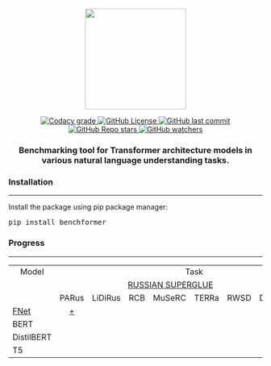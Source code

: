 <p align="center">
    <br>
    <img src="https://serafima.ai/assets/img/reps/benchformer-logo.png" height="200" width="200"/>
    <br>
</p>

<p align="center">
    <a href="#">
        <img alt="Codacy grade" src="https://img.shields.io/codacy/grade/15d9f2685c154c6f9fb022678f2e7a45">
    </a>
    <a href="#">
        <img alt="GitHub License" src="https://img.shields.io/github/license/serafima-ai/benchformer">
    </a>
    <a href="#">
       <img alt="GitHub last commit" src="https://img.shields.io/github/last-commit/serafima-ai/benchformer">
    </a>
    <a href="#">
        <img alt="GitHub Repo stars" src="https://img.shields.io/github/stars/serafima-ai/benchformer?style=social">
    </a>
    <a href="#">
       <img alt="GitHub watchers" src="https://img.shields.io/github/watchers/serafima-ai/benchformer?style=social">
    </a>
</p>

<h3 align="center">
    <p>Benchmarking tool for Transformer architecture models in various natural language understanding tasks.</p>
</h3>

<h3>Installation</h3>
<hr>
<p>Install the package using pip package manager:</p>
<pre>pip install benchformer</pre>

<h3>Progress</h3>
<hr>
<table>
  <tr>
    <td style="text-align: center;">Model</td>
    <td colspan="8" style="text-align: center;">Task</td>
  </tr>
  <tr>
  <td colspan="9" style="text-align: center;"><a href="https://russiansuperglue.com/">RUSSIAN SUPERGLUE</a></td>
  </tr>
  <tr>
  <td></td>
  <td>PARus</td>
  <td>LiDiRus</td>
  <td>RCB</td>
  <td>MuSeRC</td>
  <td>TERRa</td>
  <td>RWSD</td>
  <td>DaNetQA</td>
  <td>RuCoS</td>
  </tr>
  <tr>
  <td><a href="https://arxiv.org/pdf/2105.03824.pdf">FNet</a></td>
  <td style="text-align: center;"><a href="https://github.com/serafima-ai/BenchFormer/blob/master/examples/GluePARus.ipynb">+</a></td>
  <td></td>
  <td></td>
  <td></td>
  <td></td>
  <td></td>
  <td></td>
  <td></td>
  </tr>
  <tr>
  <td>BERT</td>
  <td></td>
  <td></td>
  <td></td>
  <td></td>
  <td></td>
  <td></td>
  <td></td>
  <td></td>
  </tr>
  <tr>
  <td>DistilBERT</td>
  <td></td>
  <td></td>
  <td></td>
  <td></td>
  <td></td>
  <td></td>
  <td></td>
  <td></td>
  </tr>
  <tr>
  <td>T5</td>
  <td></td>
  <td></td>
  <td></td>
  <td></td>
  <td></td>
  <td></td>
  <td></td>
  <td></td>
  </tr>
</table>
